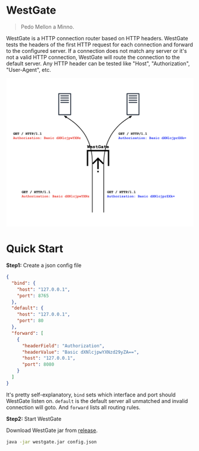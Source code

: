 # WestGate
> Pedo Mellon a Minno.

WestGate is a HTTP connection router based on HTTP headers. WestGate tests the 
headers of the first HTTP request for each connection and forward to the 
configured server. If a connection does not match any server or it's not a valid
HTTP connection, WestGate will route the connection to the default server. Any 
HTTP header can be tested like "Host", "Authorization", "User-Agent", etc.

![WestGate Diagram](https://raw.githubusercontent.com/tetrau/westgate/master/doc/img/WestGate%20Diagram.png)

# Quick Start

**Step1:** Create a json config file

```json
{
  "bind": {
    "host": "127.0.0.1",
    "port": 8765
  },
  "default": {
    "host": "127.0.0.1",
    "port": 80
  },
  "forward": [
    {
      "headerField": "Authorization",
      "headerValue": "Basic dXNlcjpwYXNzd29yZA==",
      "host": "127.0.0.1",
      "port": 8080
    }
  ]
}
```
It's pretty self-explanatory, `bind` sets which interface and port should 
WestGate listen on. `default` is the default server all unmatched and invalid
connection will goto. And `forward` lists all routing rules.

**Step2:** Start WestGate

Download WestGate jar from [release](https://github.com/tetrau/westgate/releases).

```bash
java -jar westgate.jar config.json
```
